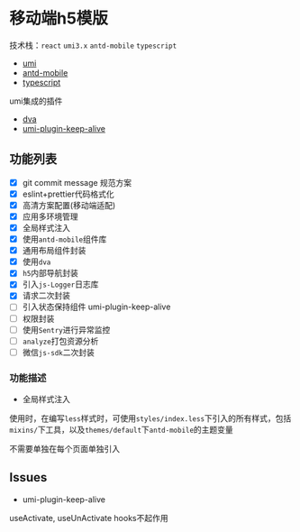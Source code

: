 # 移动端h5模版

技术栈：`react` `umi3.x` `antd-mobile` `typescript`

- [umi](https://umijs.org/)
- [antd-mobile](https://mobile.ant.design/) 
- [typescript](https://www.typescriptlang.org/)

umi集成的插件
- [dva](https://dvajs.com/)
- [umi-plugin-keep-alive](https://github.com/alitajs/umi-plugin-keep-alive)

## 功能列表
- [x] git commit message 规范方案
- [x] eslint+prettier代码格式化
- [x] 高清方案配置(移动端适配)
- [x] 应用多环境管理
- [x] 全局样式注入
- [x] 使用`antd-mobile`组件库
- [x] 通用布局组件封装
- [x] 使用`dva`
- [x] `h5`内部导航封装
- [x] 引入`js-Logger`日志库
- [x] 请求二次封装
- [ ] 引入状态保持组件 umi-plugin-keep-alive
- [ ] 权限封装
- [ ] 使用`Sentry`进行异常监控
- [ ] `analyze`打包资源分析
- [ ] 微信`js-sdk`二次封装

### 功能描述

- 全局样式注入

使用时，在编写`less`样式时，可使用`styles/index.less`下引入的所有样式，包括`mixins/`下工具，以及`themes/default`下`antd-mobile`的主题变量

不需要单独在每个页面单独引入


## Issues
- umi-plugin-keep-alive

useActivate, useUnActivate hooks不起作用